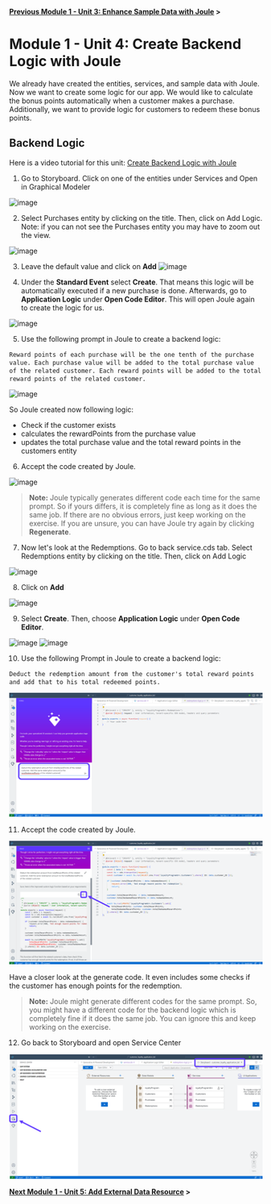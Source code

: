 **[Previous Module 1 - Unit 3: Enhance Sample Data with Joule](./251-3_Enhance_Sample_Data_with_Joule.md) >**

# Module 1 - Unit 4: Create Backend Logic with Joule  

We already have created the entities, services, and sample data with Joule. Now we want to create some logic for our app. We would like to calculate the bonus points automatically when a customer makes a purchase. Additionally, we want to provide logic for customers to redeem these bonus points.


## Backend Logic

Here is a video tutorial for this unit: <a href="https://video.sap.com/media/t/1_ytxjgh48">Create Backend Logic with Joule</a>

1. Go to Storyboard. Click on one of the entities under Services and Open in Graphical Modeler

![image](https://github.com/SAP-samples/build-apps-enablement/assets/173163567/b2db1043-2517-49f8-a0ad-9b27b5286d7a)



2. Select Purchases entity by clicking on the title. Then, click on Add Logic.
   Note: if you can not see the Purchases entity you may have to zoom out the view.

![image](https://github.com/SAP-samples/build-apps-enablement/assets/173163567/f75ceece-5d65-4b82-b14b-17d0946728f6)


3. Leave the default value and click on **Add**
![image](https://github.com/SAP-samples/build-apps-enablement/assets/173163567/7dec475e-0cc0-4e4d-9a38-563c569111df)


4. Under the **Standard Event** select **Create**. That means this logic will be automatically executed if a new purchase is done.
 Afterwards, go to **Application Logic** under **Open Code Editor**. This will open Joule again to create the logic for us.

![image](https://github.com/SAP-samples/build-apps-enablement/assets/173163567/aa1bbf4f-0205-4829-9cdd-c8b1f7586249)


5. Use the following prompt in Joule to create a backend logic:

```code
Reward points of each purchase will be the one tenth of the purchase value. Each purchase value will be added to the total purchase value of the related customer. Each reward points will be added to the total reward points of the related customer.
```
![image](https://github.com/SAP-samples/build-apps-enablement/assets/173163567/13214108-5629-4ea6-b5b8-a89f2db5bcf3)


So Joule created now following logic:
 - Check if the customer exists
 - calculates the rewardPoints from the purchase value
 - updates the total purchase value and the total reward points in the customers entity

6. Accept the code created by Joule. 

![image](https://github.com/SAP-samples/build-apps-enablement/assets/173163567/ff1b9a4e-4d90-4ac8-b5de-4273018a7923)



> **Note:**
> Joule typically generates different code each time for the same prompt. So if yours differs, it is completely fine as long as it does the same job. If there are no obvious errors, just keep working on the exercise. If you are unsure, you can have Joule try again by clicking **Regenerate**.  

7. Now let's look at the Redemptions. Go to back service.cds tab. Select Redemptions entity by clicking on the title. Then, click on Add Logic

![image](https://github.com/SAP-samples/build-apps-enablement/assets/173163567/234c0fae-2810-4ce2-a5d5-80da83dac2ff)


8. Click on **Add**

![image](https://github.com/SAP-samples/build-apps-enablement/assets/173163567/e5c640d8-4e09-4877-87a7-a1ff504b21df)


9. Select **Create**. Then, choose **Application Logic** under **Open Code Editor**.

![image](https://github.com/SAP-samples/build-apps-enablement/assets/173163567/128633a9-12f0-4746-a149-7048d0257e4e)
![image](https://github.com/SAP-samples/build-apps-enablement/assets/173163567/34d93f5f-d3ad-481c-aaed-da98d3914f8a)



10. Use the following Prompt in Joule to create a backend logic:

```code
Deduct the redemption amount from the customer's total reward points and add that to his total redeemed points.
```

![](./Images/251-4_Screenshot_34.png)

11. Accept the code created by Joule. 

![](./Images/251-4_Screenshot_35.png)

Have a closer look at the generate code. It even includes some checks if the customer has enough points for the redemption.


> **Note:**
> Joule might generate different codes for the same prompt. So, you might have a different code for the backend logic which is completely fine if it does the same job. You can ignore this and keep working on the exercise.  

12. Go back to Storyboard and open Service Center

![](./Images/251-4_Screenshot_36.png)


**[Next Module 1 - Unit 5: Add External Data Resource](./251-5_Add_External_Data_Resource.md) >**
